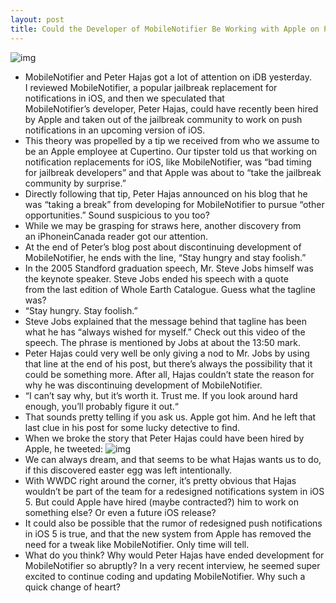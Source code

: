 ```yaml
---
layout: post
title: Could the Developer of MobileNotifier Be Working with Apple on Push Notifications?
---
```

![img](http://media.idownloadblog.com/wp-content/uploads/2011/05/Peter-Hajas-MobileNotifier-e1306549592625.png)
* MobileNotifier and Peter Hajas got a lot of attention on iDB yesterday. I reviewed MobileNotifier, a popular jailbreak replacement for notifications in iOS, and then we speculated that MobileNotifier’s developer, Peter Hajas, could have recently been hired by Apple and taken out of the jailbreak community to work on push notifications in an upcoming version of iOS.
* This theory was propelled by a tip we received from who we assume to be an Apple employee at Cupertino. Our tipster told us that working on notification replacements for iOS, like MobileNotifier, was “bad timing for jailbreak developers” and that Apple was about to “take the jailbreak community by surprise.”
* Directly following that tip, Peter Hajas announced on his blog that he was “taking a break” from developing for MobileNotifier to pursue “other opportunities.” Sound suspicious to you too?
* While we may be grasping for straws here, another discovery from an iPhoneinCanada reader got our attention.
* At the end of Peter’s blog post about discontinuing development of MobileNotifier, he ends with the line, “Stay hungry and stay foolish.”
* In the 2005 Standford graduation speech, Mr. Steve Jobs himself was the keynote speaker. Steve Jobs ended his speech with a quote from the last edition of Whole Earth Catalogue. Guess what the tagline was?
* “Stay hungry. Stay foolish.”
* Steve Jobs explained that the message behind that tagline has been what he has “always wished for myself.” Check out this video of the speech. The phrase is mentioned by Jobs at about the 13:50 mark.
* Peter Hajas could very well be only giving a nod to Mr. Jobs by using that line at the end of his post, but there’s always the possibility that it could be something more. After all, Hajas couldn’t state the reason for why he was discontinuing development of MobileNotifier.
* “I can’t say why, but it’s worth it. Trust me. If you look around hard enough, you’ll probably figure it out.“
* That sounds pretty telling if you ask us. Apple got him. And he left that last clue in his post for some lucky detective to find.
* When we broke the story that Peter Hajas could have been hired by Apple, he tweeted:
![img](http://media.idownloadblog.com/wp-content/uploads/2011/05/Peter-Hajas-imagination-tweet-e1306551247954.png)
* We can always dream, and that seems to be what Hajas wants us to do, if this discovered easter egg was left intentionally.
* With WWDC right around the corner, it’s pretty obvious that Hajas wouldn’t be part of the team for a redesigned notifications system in iOS 5. But could Apple have hired (maybe contracted?) him to work on something else? Or even a future iOS release?
* It could also be possible that the rumor of redesigned push notifications in iOS 5 is true, and that the new system from Apple has removed the need for a tweak like MobileNotifier. Only time will tell.
* What do you think? Why would Peter Hajas have ended development for MobileNotifier so abruptly? In a very recent interview, he seemed super excited to continue coding and updating MobileNotifier. Why such a quick change of heart?

